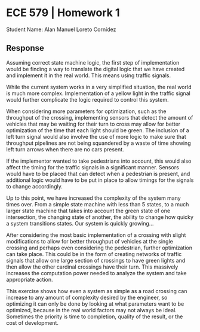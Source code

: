 # ECE 579 | Homework 1

Student Name: Alan Manuel Loreto Cornídez

<!-- ## Question -->

<!-- For the intersection problem discussed in class, please propose a brief concept (1 page maximum) of how you would implement the traffic light control scheme in a real-world environment. Please note that I would like to see a concept that applies to more than just the example in class (for instance, how would you deal with the issue when the coloring solution results in more than red/green colors). -->

## Response

Assuming correct state machine logic, the first step of implementation would be
finding a way to translate the digital logic that we have created and implement
it in the real world. This means using traffic signals.

While the current system works in a very simplified situation, the real world is
much more complex. Implementation of a yellow light in the traffic signal would
further complicate the logic required to control this system.

When considering more parameters for optimization, such as the throughput of the
crossing, implementing sensors that detect the amount of vehicles that may be
waiting for their turn to cross may allow for better optimization of the time
that each light should be green. The inclusion of a left turn signal would also
involve the use of more logic to make sure that throughput pipelines are not
being squandered by a waste of time showing left turn arrows when there are no
cars present.

If the implementor wanted to take pedestrians into account, this would also
affect the timing for the traffic signals in a significant manner. Sensors would
have to be placed that can detect when a pedestrian is present, and additional
logic would have to be put in place to allow timings for the signals to change
accordingly.

Up to this point, we have increased the complexity of the system many times
over. From a simple state machine with less than 5 states, to a much larger
state machine that takes into account the green state of one intersection, the
changing state of another, the ability to change how quicky a system transitions
states. Our system is quickly growing...

After considering the most basic implementation of a crossing with slight
modifications to allow for better throughput of vehicles at the single crossing
and perhaps even considering the pedestrian, further optimization can take
place. This could be in the form of creating networks of traffic signals that
allow one large section of crossings to have green lights and then allow the
other cardinal crossings have their turn. This massively increases the
computation power needed to analyze the system and take appropriate action.

This exercise shows how even a system as simple as a road crossing can increase
to any amount of complexity desired by the engineer, so optimizing it can only
be done by looking at what parameters want to be optimized, because in the real
world factors may not always be ideal. Sometimes the priority is time to
completion, quality of the result, or the cost of development.
